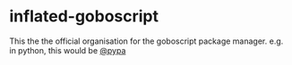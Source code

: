 # inflated-goboscript

This the the official organisation for the goboscript package manager. e.g. in python, this would be [@pypa](https://github.com/pypa)
